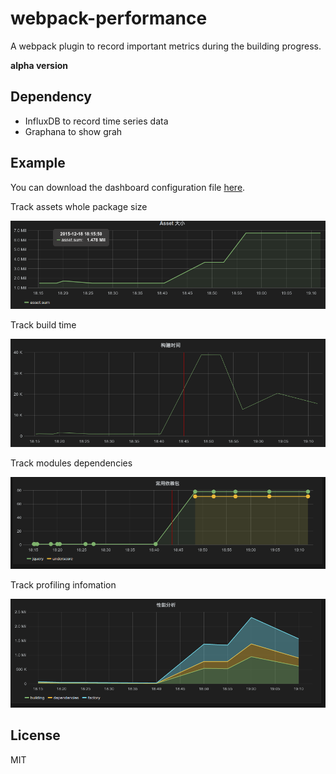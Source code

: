 # webpack-performance
A webpack plugin to record important metrics during the building progress.

**alpha version**

## Dependency

* InfluxDB to record time series data
* Graphana to show grah

## Example

You can download the dashboard configuration file [here](./doc/DashboardDefinition.json).

Track assets whole package size

![](./doc/assets.png)

Track build time

![](./doc/build_time.png)

Track modules dependencies

![](./doc/modules.png)

Track profiling infomation

![](./doc/profile.png)

## License

MIT

